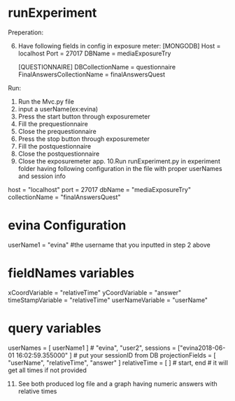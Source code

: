 # runExperiment

Preperation:

6. Have following fields in config in exposure meter:
    [MONGODB]
    Host = localhost
    Port = 27017
    DBName = mediaExposureTry
    
    [QUESTIONNAIRE] 
    DBCollectionName = questionnaire
    FinalAnswersCollectionName = finalAnswersQuest

Run:
1. Run the Mvc.py file
2. input a userName(ex:evina)
3. Press the start button through exposuremeter
4. Fill the prequestionnaire
5. Close the prequestionnaire
6. Press the stop button through exposuremeter
7. Fill the postquestionnaire
8. Close the postquestionnaire
9. Close the exposuremeter app. 
10.Run runExperiment.py in experiment folder having following configuration in the file with proper userNames and session info

host = "localhost"
port = 27017
dbName = "mediaExposureTry"
collectionName = "finalAnswersQuest"


# evina Configuration
userName1 = "evina" #the username that you inputted in step 2 above

# fieldNames variables
xCoordVariable = "relativeTime"
yCoordVariable = "answer"
timeStampVariable = "relativeTime"
userNameVariable = "userName"

# query variables
userNames = [ userName1 ] # "evina", "user2",
sessions = ["evina2018-06-01 16:02:59.355000" ] # put your sessionID from DB
projectionFields = [ "userName", "relativeTime", "answer" ]
relativeTime = [ ] # start, end # it will get all times if not provided

11. See both produced log file and a graph having numeric answers with relative times